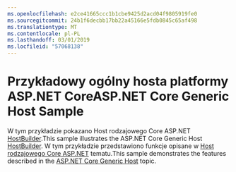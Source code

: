 ```yaml
---
ms.openlocfilehash: e2ce41665ccc1b1cbe9425d2acd04f9805919fe0
ms.sourcegitcommit: 24b1f6decbb17bb22a45166e5fdb0845c65af498
ms.translationtype: MT
ms.contentlocale: pl-PL
ms.lasthandoff: 03/01/2019
ms.locfileid: "57068138"
---
```

# <a name="aspnet-core-generic-host-sample"></a><span data-ttu-id="2b44f-101">Przykładowy ogólny hosta platformy ASP.NET Core</span><span class="sxs-lookup"><span data-stu-id="2b44f-101">ASP.NET Core Generic Host Sample</span></span>

<span data-ttu-id="2b44f-102">W tym przykładzie pokazano Host rodzajowego Core ASP.NET [HostBuilder](https://docs.microsoft.com/dotnet/api/microsoft.extensions.hosting.ihostedservice).</span><span class="sxs-lookup"><span data-stu-id="2b44f-102">This sample illustrates the ASP.NET Core Generic Host [HostBuilder](https://docs.microsoft.com/dotnet/api/microsoft.extensions.hosting.ihostedservice).</span></span> <span data-ttu-id="2b44f-103">W tym przykładzie przedstawiono funkcje opisane w [Host rodzajowego Core ASP.NET](https://docs.microsoft.com/aspnet/core/fundamentals/host/generic-host) tematu.</span><span class="sxs-lookup"><span data-stu-id="2b44f-103">This sample demonstrates the features described in the [ASP.NET Core Generic Host](https://docs.microsoft.com/aspnet/core/fundamentals/host/generic-host) topic.</span></span>
